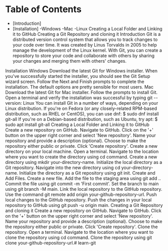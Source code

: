 # Table of Contents

- [Introduction]
- [Installation]
  -Windows
  -Mac
  -Linux
  Creating a Local Folder and Linking it to GitHub
  Creating a Git Repository and cloning it
  Introduction
  Git is a distributed version control system that allows you to track changes to your code over time. It was created by Linus Torvalds in 2005 to help manage the development of the Linux kernel. With Git, you can create a repository to store your code and collaborate with others by sharing your changes and merging them with others' changes.

Installation
Windows
Download the latest Git for Windows installer.
When you've successfully started the installer, you should see the Git Setup wizard screen. Follow the Next and Finish prompts to complete the installation. The default options are pretty sensible for most users.
Mac
Download the latest Git for Mac installer.
Follow the prompts to install Git.
Open a terminal and verify the installation was successful by typing git --version:
Linux
You can install Git in a number of ways, depending on your Linux distribution. If you're on Fedora (or any closely-related RPM-based distribution, such as RHEL or CentOS), you can use dnf:
$ sudo dnf install git-all
If you're on a Debian-based distribution, such as Ubuntu, try apt:
$ sudo apt install git-all
Creating a Local Folder and Linking it to GitHub
Create a new repository on GitHub.
Navigate to GitHub.
Click on the '+' button on the upper right corner and select 'New repository'.
Name your repository and provide a description (optional).
Choose to make the repository either public or private.
Click 'Create repository'.
Create a new directory on your local machine.
Open a terminal.
Navigate to the location where you want to create the directory using cd command.
Create a new directory using mkdir your-directory-name.
Initialize the local directory as a Git repository.
Navigate into the new directory using cd your-directory-name.
Initialize the directory as a Git repository using git init.
Create and Add Files.
Create a new file.
Add the file to the staging area using git add ..
Commit the file using git commit -m 'First commit'.
Set the branch to main using git branch -M main.
Link the local repository to the GitHub repository.
Use the command git remote add origin your-github-repository-url.
Push local changes to the GitHub repository.
Push the changes in your local repository to GitHub using git push -u origin main.
Creating a Git Repository and cloning it
Create a new repository on GitHub.
Navigate to GitHub.
Click on the '+' button on the upper right corner and select 'New repository'.
Name your repository and provide a description (optional).
Choose to make the repository either public or private.
Click 'Create repository'.
Clone the repository.
Open a terminal.
Navigate to the location where you want to clone the repository using cd command.
Clone the repository using git clone your-github-repository-url.# learn-git
